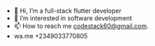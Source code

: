 - 👋 Hi, I’m a full-stack flutter developer
- 👀 I’m interested in software development
- 📫 How to reach me codestack60@gmail.com.
- wa.me +2349033770805

<!---
codestack60/codestack60 is a ✨ special ✨ repository because its `README.md` (this file) appears on your GitHub profile.
You can click the Preview link to take a look at your changes.
--->
